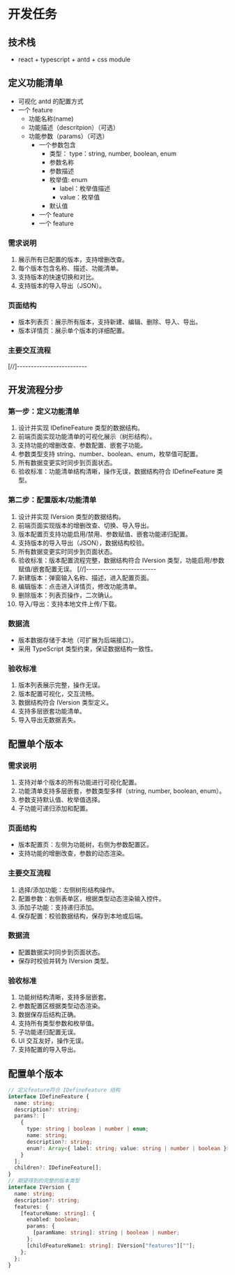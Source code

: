 # 开发任务

## 技术栈

- react + typescript + antd + css module

## 定义功能清单

- 可视化 antd 的配置方式
- 一个 feature
  - 功能名称(name)
  - 功能描述（descritpion）（可选）
  - 功能参数（params）（可选）
    - 一个参数包含
      - 类型： type：string, number, boolean, enum
      - 参数名称
      - 参数描述
      - 枚举值: enum
        - label：枚举值描述
        - value：枚举值
      - 默认值
    - 一个 feature
    - 一个 feature

### 需求说明

1. 展示所有已配置的版本，支持增删改查。
2. 每个版本包含名称、描述、功能清单。
3. 支持版本的快速切换和对比。
4. 支持版本的导入导出（JSON）。

### 页面结构

- 版本列表页：展示所有版本，支持新建、编辑、删除、导入、导出。
- 版本详情页：展示单个版本的详细配置。

### 主要交互流程

[//]-------------------------

## 开发流程分步

### 第一步：定义功能清单

1. 设计并实现 IDefineFeature 类型的数据结构。
2. 前端页面实现功能清单的可视化展示（树形结构）。
3. 支持功能的增删改查、参数配置、嵌套子功能。
4. 参数类型支持 string、number、boolean、enum，枚举值可配置。
5. 所有数据变更实时同步到页面状态。
6. 验收标准：功能清单结构清晰，操作无误，数据结构符合 IDefineFeature 类型。

### 第二步：配置版本/功能清单

1. 设计并实现 IVersion 类型的数据结构。
2. 前端页面实现版本的增删改查、切换、导入导出。
3. 版本配置页支持功能启用/禁用、参数赋值、嵌套功能递归配置。
4. 支持版本的导入导出（JSON），数据结构校验。
5. 所有数据变更实时同步到页面状态。
6. 验收标准：版本配置流程完整，数据结构符合 IVersion 类型，功能启用/参数赋值/嵌套配置无误。
   [//]-------------------------
7. 新建版本：弹窗输入名称、描述，进入配置页面。
8. 编辑版本：点击进入详情页，修改功能清单。
9. 删除版本：列表页操作，二次确认。
10. 导入/导出：支持本地文件上传/下载。

### 数据流

- 版本数据存储于本地（可扩展为后端接口）。
- 采用 TypeScript 类型约束，保证数据结构一致性。

### 验收标准

1. 版本列表展示完整，操作无误。
2. 版本配置可视化，交互流畅。
3. 数据结构符合 IVersion 类型定义。
4. 支持多层嵌套功能清单。
5. 导入导出无数据丢失。

## 配置单个版本

### 需求说明

1. 支持对单个版本的所有功能进行可视化配置。
2. 功能清单支持多层嵌套，参数类型多样（string, number, boolean, enum）。
3. 参数支持默认值、枚举值选择。
4. 子功能可递归添加和配置。

### 页面结构

- 版本配置页：左侧为功能树，右侧为参数配置区。
- 支持功能的增删改查，参数的动态渲染。

### 主要交互流程

1. 选择/添加功能：左侧树形结构操作。
2. 配置参数：右侧表单区，根据类型动态渲染输入控件。
3. 添加子功能：支持递归添加。
4. 保存配置：校验数据结构，保存到本地或后端。

### 数据流

- 配置数据实时同步到页面状态。
- 保存时校验并转为 IVersion 类型。

### 验收标准

1. 功能树结构清晰，支持多层嵌套。
2. 参数配置区根据类型动态渲染。
3. 数据保存后结构正确。
4. 支持所有类型参数和枚举值。
5. 子功能递归配置无误。
6. UI 交互友好，操作无误。
7. 支持配置的导入导出。

## 配置单个版本

```typescript
// 定义feature符合 IDefineFeature 结构
interface IDefineFeature {
  name: string;
  description?: string;
  params?: [
    {
      type: string | boolean | number | enum;
      name: string;
      description?: string;
      enum?: Array<{ label: string; value: string | number | boolean }>;
    }
  ];
  children?: IDefineFeature[];
}
// 期望得到的完整的版本类型
interface IVersion {
  name: string;
  description?: string;
  features: {
    [featureName: string]: {
      enabled: boolean;
      params: {
        [paramName: string]: string | boolean | number;
      };
      [childFeatureName1: string]: IVersion["features"][""];
    };
  };
}
```
